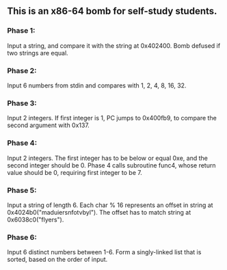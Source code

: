## This is an x86-64 bomb for self-study students. 

### Phase 1:
Input a string, and compare it with the string at 0x402400. Bomb defused if two strings are equal.

### Phase 2:
Input 6 numbers from stdin and compares with 1, 2, 4, 8, 16, 32.

### Phase 3:
Input 2 integers. If first integer is 1, PC jumps to 0x400fb9, to compare the second argument with 0x137.

### Phase 4:
Input 2 integers. The first integer has to be below or equal 0xe, and the second integer should be 0. Phase 4 calls subroutine func4, whose return value should be 0, requiring first integer to be 7. 

### Phase 5:
Input a string of length 6. Each char % 16 represents an offset in string at 0x4024b0("maduiersnfotvbyl"). The offset has to match string at 0x6038c0("flyers"). 

### Phase 6:
Input 6 distinct numbers between 1-6. Form a singly-linked list that is sorted, based on the order of input.
